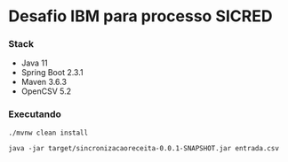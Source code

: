# Desafio IBM para processo SICRED

### Stack
* Java 11
* Spring Boot 2.3.1
* Maven 3.6.3
* OpenCSV 5.2

### Executando
```./mvnw clean install```

```java -jar target/sincronizacaoreceita-0.0.1-SNAPSHOT.jar entrada.csv```